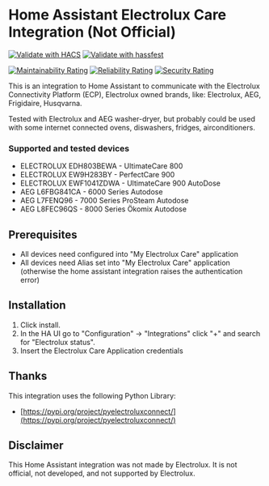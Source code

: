 # Home Assistant Electrolux Care Integration (Not Official)

[![Validate with HACS](https://github.com/mauro-midolo/homeassistant_electrolux_status/actions/workflows/hacs.yml/badge.svg)](https://github.com/mauro-midolo/homeassistant_electrolux_status/actions/workflows/hacs.yml)
[![Validate with hassfest](https://github.com/mauro-midolo/homeassistant_electrolux_status/actions/workflows/hassfest.yml/badge.svg)](https://github.com/mauro-midolo/homeassistant_electrolux_status/actions/workflows/hassfest.yml)

[![Maintainability Rating](https://sonarcloud.io/api/project_badges/measure?project=mauro-midolo_homeassistant_electrolux_status&metric=sqale_rating)](https://sonarcloud.io/summary/new_code?id=mauro-midolo_homeassistant_electrolux_status)
[![Reliability Rating](https://sonarcloud.io/api/project_badges/measure?project=mauro-midolo_homeassistant_electrolux_status&metric=reliability_rating)](https://sonarcloud.io/summary/new_code?id=mauro-midolo_homeassistant_electrolux_status)
[![Security Rating](https://sonarcloud.io/api/project_badges/measure?project=mauro-midolo_homeassistant_electrolux_status&metric=security_rating)](https://sonarcloud.io/summary/new_code?id=mauro-midolo_homeassistant_electrolux_status)

This is an integration to Home Assistant to communicate with the Electrolux Connectivity Platform (ECP), Electrolux owned brands, like: Electrolux, AEG, Frigidaire, Husqvarna.

Tested with Electrolux and AEG washer-dryer, but probably could be used with some internet connected ovens, diswashers, fridges, airconditioners.

### Supported and tested devices

- ELECTROLUX EDH803BEWA - UltimateCare 800
- ELECTROLUX EW9H283BY - PerfectCare 900
- ELECTROLUX EWF1041ZDWA - UltimateCare 900 AutoDose
- AEG L6FBG841CA - 6000 Series Autodose
- AEG L7FENQ96 - 7000 Series ProSteam Autodose
- AEG L8FEC96QS - 8000 Series Ökomix Autodose

## Prerequisites
- All devices need configured into "My Electrolux Care" application
- All devices need Alias set into "My Electrolux Care" application (otherwise the home assistant integration raises the authentication error)

## Installation
1. Click install.
2. In the HA UI go to "Configuration" -> "Integrations" click "+" and search for "Electrolux status".
3. Insert the Electrolux Care Application credentials

## Thanks
This integration uses the following Python Library:
* [https://pypi.org/project/pyelectroluxconnect/](https://pypi.org/project/pyelectroluxconnect/)

## Disclaimer
This Home Assistant integration was not made by Electrolux. It is not official, not developed, and not supported by Electrolux.
